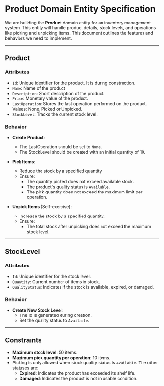# Product Domain Entity Specification

We are building the **Product** domain entity for an inventory management system. This entity will handle product details, stock levels, and operations like picking and unpicking items. This document outlines the features and behaviors we need to implement.

---

## **Product**

### **Attributes**
- `Id`: Unique identifier for the product. It is during construction.
- `Name`: Name of the product
- `Description`: Short description of the product.
- `Price`: Monetary value of the product.
- `LastOperation`: Stores the last operation performed on the product. Values: None, Picked or Unpicked.
- `StockLevel`: Tracks the current stock level.

### **Behavior**
- **Create Product**:
  - The LastOperation should be set to `None`.
  - The StockLevel should be created with an initial quantity of 10.

- **Pick Items**: 
  - Reduce the stock by a specified quantity.
  - Ensure:
    - The quantity picked does not exceed available stock.
    - The product's quality status is `Available`.
    - The pick quantity does not exceed the maximum limit per operation.
- **Unpick Items** (Self-exercise): 
  - Increase the stock by a specified quantity.
  - Ensure:
    - The total stock after unpicking does not exceed the maximum stock level.

---

## **StockLevel**

### **Attributes**
- `Id`: Unique identifier for the stock level.
- `Quantity`: Current number of items in stock.
- `QualityStatus`: Indicates if the stock is available, expired, or damaged.

### **Behavior**
- **Create New Stock Level**:
  - The Id is generated during creation.
  - Set the quality status to `Available`.

---

## **Constraints**
- **Maximum stock level**: 50 items.
- **Maximum pick quantity per operation**: 10 items.
- Picking is only allowed when stock quality status is `Available`. The other statuses are:
  - **Expired**: Indicates the product has exceeded its shelf life.
  - **Damaged**: Indicates the product is not in usable condition.
